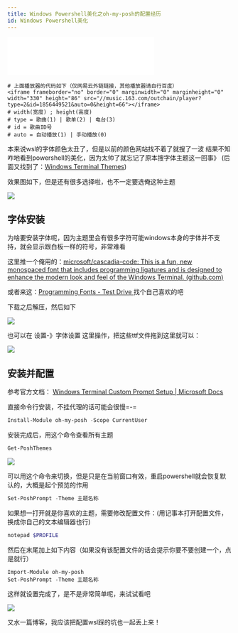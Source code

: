 ```yaml
---
title: Windows Powershell美化之oh-my-posh的配置经历
id: Windows Powershell美化
---
```


<!-- more -->


<iframe frameborder="no" border="0" marginwidth="0" marginheight="0" width="330" height="86" src="//music.163.com/outchain/player?type=2&id=1856449521&auto=0&height=66"></iframe>

```
# 上面播放器的代码如下（仅网易云外链链接，其他播放器请自行百度）
<iframe frameborder="no" border="0" marginwidth="0" marginheight="0" width="330" height="86" src="//music.163.com/outchain/player?type=2&id=1856449521&auto=0&height=66"></iframe>
# width(宽度) ; height(高度)
# type = 歌曲(1) | 歌单(2) | 电台(3)
# id = 歌曲ID号
# auto = 自动播放(1) | 手动播放(0)
```



本来说wsl的字体颜色太丑了，但是以前的颜色网站找不着了就搜了一波
结果不知咋地看到powershell的美化，因为太帅了就忘记了原本搜字体主题这一回事》
(后面又找到了：[Windows Terminal Themes](https://windowsterminalthemes.dev/))

效果图如下，但是还有很多选择啦，也不一定要选俺这种主题

![](https://i.loli.net/2021/11/03/BJKW27bG1wQeiaU.png)

## 字体安装

为啥要安装字体呢，因为主题里会有很多字符可能windows本身的字体并不支持，就会显示跟白板一样的符号，非常难看

这里推一个俺用的：[microsoft/cascadia-code: This is a fun, new monospaced font that includes programming ligatures and is designed to enhance the modern look and feel of the Windows Terminal. (github.com)](https://github.com/microsoft/cascadia-code)

或者来这：[Programming Fonts - Test Drive ](https://www.programmingfonts.org/) 找个自己喜欢的吧

下载之后解压，然后如下

![](https://i.loli.net/2021/11/03/UCJc4u5ISdPVAaY.png)

也可以在 设置-》字体设置 这里操作，把这些ttf文件拖到这里就可以：

![](https://i.loli.net/2021/11/03/21d9Gx7porEnXiB.png)

## 安装并配置

参考官方文档：
[Windows Terminal Custom Prompt Setup | Microsoft Docs](https://docs.microsoft.com/en-us/windows/terminal/tutorials/custom-prompt-setup#install-a-nerd-font)

直接命令行安装，不挂代理的话可能会很慢=-=

```powershell
Install-Module oh-my-posh -Scope CurrentUser
```

安装完成后，用这个命令查看所有主题

```powershell
Get-PoshThemes
```

![](https://i.loli.net/2021/11/03/VJ21C7mgLIQx8kl.png)

可以用这个命令来切换，但是只是在当前窗口有效，重启powershell就会恢复默认的，大概是起个预览的作用

```powershell
Set-PoshPrompt -Theme 主题名称
```

如果想一打开就是你喜欢的主题，需要修改配置文件：(用记事本打开配置文件，换成你自己的文本编辑器也行)

```powershell
notepad $PROFILE
```

然后在末尾加上如下内容（如果没有该配置文件的话会提示你要不要创建一个，点是就行）

```
Import-Module oh-my-posh
Set-PoshPrompt -Theme 主题名称
```

这样就设置完成了，是不是非常简单呢，来试试看吧

![](https://i.loli.net/2021/11/03/c8VIQCiLrnZJTyS.jpg)

又水一篇博客，我应该把配置wsl踩的坑也一起丢上来！